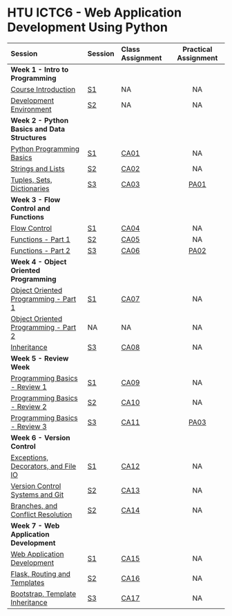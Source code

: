 # HTU ICTC6 - Web Application Development Using Python 

| Session                                                     | Session       | Class Assignment             |     Practical Assignment     |
| :---------------------------------------------------------- | :------------ | :--------------------------- | :--------------------------: |
| **Week 1 - Intro to Programming**                           |
| [Course Introduction](./W1/lecture-notes/)                  | [S1](./W1/S1) | NA                           |              NA              |
| [Development Environment](./W1/lecture-notes/)              | [S2](./W1/S2) | NA                           |              NA              |
| **Week 2 - Python Basics and Data Structures**              |
| [Python Programming Basics](./W2/lecture-notes/)            | [S1](./W2/S1) | [CA01](./W2/S1/CA01/CA01.md) |              NA              |
| [Strings and Lists](./W2/lecture-notes/)                    | [S2](./W2/S2) | [CA02](./W2/S2/CA02/CA02.md) |              NA              |
| [Tuples, Sets, Dictionaries](./W2/lecture-notes/)           | [S3](./W2/S3) | [CA03](./W2/S3/CA03/CA03.md) | [PA01](./W2/S3/PA01/PA01.md) |
| **Week 3 - Flow Control and Functions**                     |
| [Flow Control](./W3/lecture-notes/)                         | [S1](./W3/S1) | [CA04](./W3/S1/CA04/CA04.md) |              NA              |
| [Functions - Part 1](./W3/lecture-notes/)                   | [S2](./W3/S2) | [CA05](./W3/S2/CA05/CA05.md) |              NA              |
| [Functions - Part 2](./W3/lecture-notes/)                   | [S3](./W3/S3) | [CA06](./W3/S3/CA06/CA06.md) | [PA02](./W3/S3/PA02/PA02.md) |
| **Week 4 - Object Oriented Programming**                    |
| [Object Oriented Programming - Part 1](./W4/lecture-notes/) | [S1](./W4/S1) | [CA07](./W4/S1/CA07/CA07.md) |              NA              |
| [Object Oriented Programming - Part 2](./W4/lecture-notes/) | NA            | NA                           |              NA              |
| [Inheritance](./W4/lecture-notes/)                          | [S3](./W4/S3) | [CA08](./W4/S3/CA08/CA08.md) |              NA              |
| **Week 5 - Review Week**                                    |
| [Programming Basics - Review 1](./W5/)                      | [S1](./W5/S1) | [CA09](./W5/S1/CA09/CA09.md) |              NA              |
| [Programming Basics - Review 2](./W5/)                      | [S2](./W5/S2) | [CA10](./W5/S2/CA10/CA10.md) |              NA              |
| [Programming Basics - Review 3](./W5/)                      | [S3](./W5/S3) | [CA11](./W5/S3/CA11/CA11.md) | [PA03](./W5/S3/PA03/PA03.md) |
| **Week 6 - Version Control**                                |
| [Exceptions, Decorators, and File IO](./W6/lecture-notes)   | [S1](./W6/S1) | [CA12](./W6/S1/CA12/CA12.md) |              NA              |
| [Version Control Systems and Git](./W6/lecture-notes)       | [S2](./W6/S1) | [CA13](./W6/S2/CA13/CA13.md) |              NA              |
| [Branches, and Conflict Resolution](./W6/lecture-notes)     | [S2](./W6/S1) | [CA14](./W6/S3/CA14/CA14.md) |              NA              |
| **Week 7 - Web Application Development**                    |
| [Web Application Development](./W7/lecture-notes)           | [S1](./W7/S1) | [CA15](./W7/S1/CA15/CA15.md) |              NA              |
| [Flask, Routing and Templates](./W7/lecture-notes)          | [S2](./W7/S2) | [CA16](./W7/S2/CA16/CA16.md) |              NA              |
| [Bootstrap, Template Inheritance](./W7/lecture-notes)       | [S3](./W7/S3) | [CA17](./W7/S3/CA17/CA17.md) |              NA              |